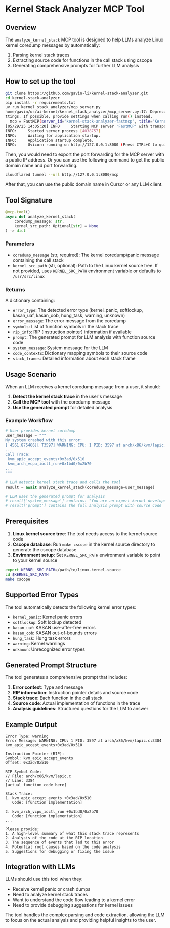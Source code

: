 # Kernel Stack Analyzer MCP Tool

## Overview

The `analyze_kernel_stack` MCP tool is designed to help LLMs analyze Linux kernel coredump messages by automatically:
1. Parsing kernel stack traces
2. Extracting source code for functions in the call stack using cscope
3. Generating comprehensive prompts for further LLM analysis

## How to set up the tool

```bash
git clone https://github.com/gavin-li/kernel-stack-analyzer.git
cd kernel-stack-analyzer
pip install -r requirements.txt
uv run kernel_stack_analyzer/mcp_server.py
home/gavin/os/ai-kernel/kernel_stack_analyzer/mcp_server.py:17: DeprecationWarning: Passing runtime and transport-specific settings as kwargs to the FastMCP constructor is deprecated (as of 2.3.4), including most transport se
ttings. If possible, provide settings when calling run() instead.
  mcp = FastMCP(server_id="kernel-stack-analyzer-fastmcp", title="Kernel Stack Analyzer Server")
[05/29/25 14:05:20] INFO     Starting MCP server 'FastMCP' with transport 'streamable-http' on http://127.0.0.1:8080/mcp server.py:823
INFO:     Started server process [4038757]
INFO:     Waiting for application startup.
INFO:     Application startup complete.
INFO:     Uvicorn running on http://127.0.0.1:8080 (Press CTRL+C to quit)
```

Then, you would need to export the port forwarding for the MCP server with a public IP address.
Or you can use the following command to get the public domain name and port forwarding.

```bash
cloudflared tunnel --url http://127.0.0.1:8080/mcp
```

After that, you can use the public domain name in Cursor or any LLM client.



## Tool Signature

```python
@mcp.tool()
async def analyze_kernel_stack(
    coredump_message: str,
    kernel_src_path: Optional[str] = None
) -> dict
```

### Parameters

- `coredump_message` (str, required): The kernel coredump/panic message containing the call stack
- `kernel_src_path` (str, optional): Path to the Linux kernel source tree. If not provided, uses `KERNEL_SRC_PATH` environment variable or defaults to `/usr/src/linux`

### Returns

A dictionary containing:
- `error_type`: The detected error type (kernel_panic, softlockup, kasan_uaf, kasan_oob, hung_task, warning, unknown)
- `error_message`: The error message from the coredump
- `symbols`: List of function symbols in the stack trace
- `rip_info`: RIP (instruction pointer) information if available
- `prompt`: The generated prompt for LLM analysis with function source code
- `system_message`: System message for the LLM
- `code_contexts`: Dictionary mapping symbols to their source code
- `stack_frames`: Detailed information about each stack frame

## Usage Scenario

When an LLM receives a kernel coredump message from a user, it should:

1. **Detect the kernel stack trace** in the user's message
2. **Call the MCP tool** with the coredump message
3. **Use the generated prompt** for detailed analysis

### Example Workflow

```python
# User provides kernel coredump
user_message = """
My system crashed with this error:
[ 4561.875466][ T3597] WARNING: CPU: 1 PID: 3597 at arch/x86/kvm/lapic.c:3384 kvm_apic_accept_events+0x3ad/0x510
...
Call Trace:
 kvm_apic_accept_events+0x3ad/0x510
 kvm_arch_vcpu_ioctl_run+0x1bd0/0x2b70
...
"""

# LLM detects kernel stack trace and calls the tool
result = await analyze_kernel_stack(coredump_message=user_message)

# LLM uses the generated prompt for analysis
# result['system_message'] contains: "You are an expert kernel developer analyzing stack traces."
# result['prompt'] contains the full analysis prompt with source code
```

## Prerequisites

1. **Linux kernel source tree**: The tool needs access to the kernel source code
2. **Cscope database**: Run `make cscope` in the kernel source directory to generate the cscope database
3. **Environment setup**: Set `KERNEL_SRC_PATH` environment variable to point to your kernel source

```bash
export KERNEL_SRC_PATH=/path/to/linux-kernel-source
cd $KERNEL_SRC_PATH
make cscope
```

## Supported Error Types

The tool automatically detects the following kernel error types:
- `kernel_panic`: Kernel panic errors
- `softlockup`: Soft lockup detected
- `kasan_uaf`: KASAN use-after-free errors
- `kasan_oob`: KASAN out-of-bounds errors
- `hung_task`: Hung task errors
- `warning`: Kernel warnings
- `unknown`: Unrecognized error types

## Generated Prompt Structure

The tool generates a comprehensive prompt that includes:

1. **Error context**: Type and message
2. **RIP information**: Instruction pointer details and source code
3. **Stack trace**: Each function in the call stack
4. **Source code**: Actual implementation of functions in the trace
5. **Analysis guidelines**: Structured questions for the LLM to answer

## Example Output

```
Error Type: warning
Error Message: WARNING: CPU: 1 PID: 3597 at arch/x86/kvm/lapic.c:3384 kvm_apic_accept_events+0x3ad/0x510

Instruction Pointer (RIP):
Symbol: kvm_apic_accept_events
Offset: 0x3ad/0x510

RIP Symbol Code:
// File: arch/x86/kvm/lapic.c
// Line: 3384
[actual function code here]

Stack Trace:
1. kvm_apic_accept_events +0x3ad/0x510
   Code: [function implementation]

2. kvm_arch_vcpu_ioctl_run +0x1bd0/0x2b70
   Code: [function implementation]
...

Please provide:
1. A high-level summary of what this stack trace represents
2. Analysis of the code at the RIP location
3. The sequence of events that led to this error
4. Potential root causes based on the code analysis
5. Suggestions for debugging or fixing the issue
```

## Integration with LLMs

LLMs should use this tool when they:
- Receive kernel panic or crash dumps
- Need to analyze kernel stack traces
- Want to understand the code flow leading to a kernel error
- Need to provide debugging suggestions for kernel issues

The tool handles the complex parsing and code extraction, allowing the LLM to focus on the actual analysis and providing helpful insights to the user.
